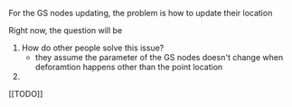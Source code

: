 For the GS nodes updating, the problem is how to update their location

Right now, the question will be 
1. How do other people solve this issue?
   - they assume the parameter of the GS nodes doesn't change when deforamtion happens other than the point location
2. 
[[TODO]]